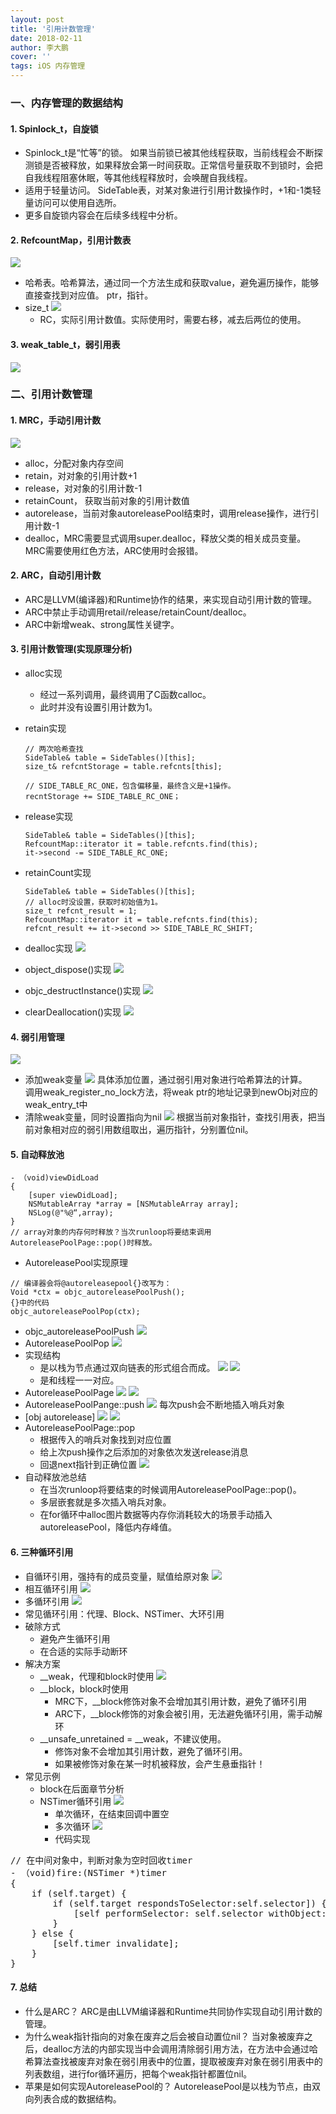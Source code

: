 ```yaml
---
layout: post
title: '引用计数管理'
date: 2018-02-11
author: 李大鹏
cover: ''
tags: iOS 内存管理
---
```

### 一、内存管理的数据结构

#### 1. Spinlock_t，自旋锁
* Spinlock_t是“忙等”的锁。
如果当前锁已被其他线程获取，当前线程会不断探测锁是否被释放，如果释放会第一时间获取。正常信号量获取不到锁时，会把自我线程阻塞休眠，等其他线程释放时，会唤醒自我线程。
* 适用于轻量访问。
SideTable表，对某对象进行引用计数操作时，+1和-1类轻量访问可以使用自选所。
* 更多自旋锁内容会在后续多线程中分析。

#### 2. RefcountMap，引用计数表
![](http://files.pandaleo.cn/23b5f3afa646a4859ab255eb896ac2ba.png)
* 哈希表。哈希算法，通过同一个方法生成和获取value，避免遍历操作，能够直接查找到对应值。
ptr，指针。
* size_t
![](http://files.pandaleo.cn/2a36370243607a14599b9e7bfae335fe.png)
    * RC，实际引用计数值。实际使用时，需要右移，减去后两位的使用。

#### 3. weak_table_t，弱引用表
![](http://files.pandaleo.cn/09d1da213bac4275a9727aa54d849aaf.png)

### 二、引用计数管理

#### 1. MRC，手动引用计数
![](http://files.pandaleo.cn/47a6faa832e0d9272b73f8b3bad52adf.png)
* alloc，分配对象内存空间
* retain，对对象的引用计数+1
* release，对对象的引用计数-1
* retainCount， 获取当前对象的引用计数值
* autorelease，当前对象autoreleasePool结束时，调用release操作，进行引用计数-1
* dealloc，MRC需要显式调用super.dealloc，释放父类的相关成员变量。MRC需要使用红色方法，ARC使用时会报错。

#### 2. ARC，自动引用计数
* ARC是LLVM(编译器)和Runtime协作的结果，来实现自动引用计数的管理。
* ARC中禁止手动调用retail/release/retainCount/dealloc。
* ARC中新增weak、strong属性关键字。

#### 3. 引用计数管理(实现原理分析)
* alloc实现
  * 经过一系列调用，最终调用了C函数calloc。
  * 此时并没有设置引用计数为1。  

* retain实现
  ```
  // 两次哈希查找
  SideTable& table = SideTables()[this];
  size_t& refcntStorage = table.refcnts[this];

  // SIDE_TABLE_RC_ONE，包含偏移量，最终含义是+1操作。
  recntStorage += SIDE_TABLE_RC_ONE；
  ```
* release实现
  ```
  SideTable& table = SideTables()[this];
  RefcountMap::iterator it = table.refcnts.find(this);
  it->second -= SIDE_TABLE_RC_ONE;
  ```
* retainCount实现
  ```
  SideTable& table = SideTables()[this];
  // alloc时没设置，获取时初始值为1。
  size_t refcnt_result = 1;
  RefcountMap::iterator it = table.refcnts.find(this);
  refcnt_result += it->second >> SIDE_TABLE_RC_SHIFT;
  ```
* dealloc实现
![](http://files.pandaleo.cn/66ba2da1d0cfdd232c6cc214c6e4a909.png?imageMogr2/thumbnail/!70p)
* object_dispose()实现
![](http://files.pandaleo.cn/b8b1cd1b9a7ce50b1d42816d8d96b351.png)
* objc_destructInstance()实现
![](http://files.pandaleo.cn/364674963eb25a9eccf074a5199cfbe2.png?imageMogr2/thumbnail/!70p)
* clearDeallocation()实现
![](http://files.pandaleo.cn/4e4db0db011e599754c5eb328e57245f.png?imageMogr2/thumbnail/!70p)

#### 4. 弱引用管理
![](http://files.pandaleo.cn/60f887f03cb8b5b0d7f46cf6122add85.png)
* 添加weak变量
![](http://files.pandaleo.cn/0eefe73afc05cd5e5012525c21b04d03.png?imageMogr2/thumbnail/!50p)
具体添加位置，通过弱引用对象进行哈希算法的计算。  
调用weak_register_no_lock方法，将weak ptr的地址记录到newObj对应的weak_entry_t中
* 清除weak变量，同时设置指向为nil
![](http://files.pandaleo.cn/2a93fa68333eb321eb61a4c66c66aab0.png?imageMogr2/thumbnail/!50p)
根据当前对象指针，查找引用表，把当前对象相对应的弱引用数组取出，遍历指针，分别置位nil。

#### 5. 自动释放池
```
- （void)viewDidLoad
{
    [super viewDidLoad];
    NSMutableArray *array = [NSMutableArray array];
    NSLog(@"%@“,array);
}
// array对象的内存何时释放？当次runloop将要结束调用AutoreleasePoolPage::pop()时释放。
```
* AutoreleasePool实现原理
```
// 编译器会将@autoreleasepool{}改写为：
Void *ctx = objc_autoreleasePoolPush();
{}中的代码
objc_autoreleasePoolPop(ctx);
```
* objc_autoreleasePoolPush
![](http://files.pandaleo.cn/5ee9a07b874c725fa533d77b6f02ada5.png?imageMogr2/thumbnail/!50p)
* AutoreleasePoolPop
![](http://files.pandaleo.cn/4787bb17211c3c7d4ddc5784c5d544e7.png?imageMogr2/thumbnail/!50p)
* 实现结构
    * 是以栈为节点通过双向链表的形式组合而成。
![](http://files.pandaleo.cn/8920b4605f0b9155eee3692453badbc5.png?imageMogr2/thumbnail/!60p)
![](http://files.pandaleo.cn/c135345c0044cc506e6a05d3613fdbce.png?imageMogr2/thumbnail/!60p)
    * 是和线程一一对应。
* AutoreleasePoolPage
![](http://files.pandaleo.cn/93ebff49dad99bad66def3111e73276d.png?imageMogr2/thumbnail/!50p)
![](http://files.pandaleo.cn/e60618f524c6d087f313ec52ebf022e9.png?imageMogr2/thumbnail/!50p)
* AutoreleasePoolPange::push
![](http://files.pandaleo.cn/e3bec2c894a5a0e97951d322344d1d65.png?imageMogr2/thumbnail/!50p)
每次push会不断地插入哨兵对象
* [obj autorelease]
![](http://files.pandaleo.cn/c0c8b6a96403b19bbadc7fb420830e18.png?imageMogr2/thumbnail/!50p)
![](http://files.pandaleo.cn/49b9b56abd6202fb9e60a1329b16fdcf.png?imageMogr2/thumbnail/!50p)
* AutoreleasePoolPage::pop
    * 根据传入的哨兵对象找到对应位置
    * 给上次push操作之后添加的对象依次发送release消息
    * 回退next指针到正确位置
![](http://files.pandaleo.cn/91104c73af8de4f2b3598dcc887da018.png?imageMogr2/thumbnail/!50p)
* 自动释放池总结
    * 在当次runloop将要结束的时候调用AutoreleasePoolPage::pop()。
    * 多层嵌套就是多次插入哨兵对象。
    * 在for循环中alloc图片数据等内存你消耗较大的场景手动插入autoreleasePool，降低内存峰值。

#### 6. 三种循环引用
* 自循环引用，强持有的成员变量，赋值给原对象
![](http://files.pandaleo.cn/e61f3a8f6aadecf6fe7ce32efaa344e7.png?imageMogr2/thumbnail/!50p)
* 相互循环引用
![](http://files.pandaleo.cn/8f100ee7fa96daf0bbadf171db440927.png?imageMogr2/thumbnail/!50p)
* 多循环引用
![](http://files.pandaleo.cn/54dc4f064f8576491e41eec88c4ff2a9.png?imageMogr2/thumbnail/!50p)
* 常见循环引用：代理、Block、NSTimer、大环引用
* 破除方式
    * 避免产生循环引用
    * 在合适的实际手动断环
* 解决方案
    * __weak，代理和block时使用
![](http://files.pandaleo.cn/374dbf153dd0d991d0861f65d567abf0.png?imageMogr2/thumbnail/!50p)
    * __block，block时使用
        * MRC下，__block修饰对象不会增加其引用计数，避免了循环引用
        * ARC下，__block修饰的对象会被引用，无法避免循环引用，需手动解环
    * __unsafe_unretained = __weak，不建议使用。
        * 修饰对象不会增加其引用计数，避免了循环引用。
        * 如果被修饰对象在某一时机被释放，会产生悬垂指针！
* 常见示例
    * block在后面章节分析
    * NSTimer循环引用
![](http://files.pandaleo.cn/625ea36e362336d039c870fa614c0198.png)
        * 单次循环，在结束回调中置空
        * 多次循环
![](http://files.pandaleo.cn/fb19304e294885567bf0bf3272cba59d.png)
        * 代码实现  
<pre>
// 在中间对象中，判断对象为空时回收timer
- （void)fire:(NSTimer *)timer
{
    if (self.target) {
        if (self.target respondsToSelector:self.selector]) {
            [self performSelector: self.selector withObject:timer.userInfo];
        }
    } else {
        [self.timer invalidate];
    }
}
</pre>
#### 7. 总结
* 什么是ARC？
ARC是由LLVM编译器和Runtime共同协作实现自动引用计数的管理。
* 为什么weak指针指向的对象在废弃之后会被自动置位nil？
当对象被废弃之后，dealloc方法的内部实现当中会调用清除弱引用方法，在方法中会通过哈希算法查找被废弃对象在弱引用表中的位置，提取被废弃对象在弱引用表中的列表数组，进行for循环遍历，把每个weak指针都置位nil。
* 苹果是如何实现AutoreleasePool的？
AutoreleasePool是以栈为节点，由双向列表合成的数据结构。
